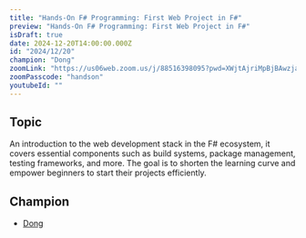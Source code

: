 ```yaml
---
title: "Hands-On F# Programming: First Web Project in F#"
preview: "Hands-On F# Programming: First Web Project in F#"
isDraft: true
date: 2024-12-20T14:00:00.000Z
id: "2024/12/20"
champion: "Dong"
zoomLink: "https://us06web.zoom.us/j/88516398095?pwd=XWjtAjriMpBjBAwzjaJEypqfZQA4bE.1"
zoomPasscode: "handson"
youtubeId: ""
---
```


## Topic

An introduction to the web development stack in the F# ecosystem, it covers essential components such as build systems, package management, testing frameworks, and more. The goal is to shorten the learning curve and empower beginners to start their projects efficiently.

## Champion

- [Dong](https://github.com/kirisky)
